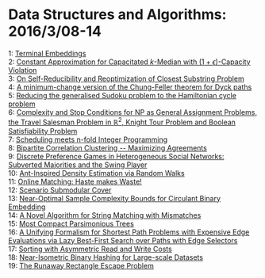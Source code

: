 # Data Structures and Algorithms: 2016/3/08-14  
1: [Terminal Embeddings](https://doi.org/10.48550/arXiv.1603.02321)  
2: [Constant Approximation for Capacitated $k$-Median with $(1 +  \epsilon)$-Capacity Violation](https://doi.org/10.48550/arXiv.1603.02324)  
3: [On Self-Reducibility and Reoptimization of Closest Substring Problem](https://doi.org/10.48550/arXiv.1603.02457)  
4: [A minimum-change version of the Chung-Feller theorem for Dyck paths](https://doi.org/10.48550/arXiv.1603.02525)  
5: [Reducing the generalised Sudoku problem to the Hamiltonian cycle problem](https://doi.org/10.48550/arXiv.1603.03019)  
6: [Complexity and Stop Conditions for NP as General Assignment Problems,  the Travel Salesman Problem in $\mathbb{R}^2$, Knight Tour Problem and  Boolean Satisfiability Problem](https://doi.org/10.48550/arXiv.1610.03477)  
7: [Scheduling meets n-fold Integer Programming](https://doi.org/10.48550/arXiv.1603.02611)  
8: [Bipartite Correlation Clustering -- Maximizing Agreements](https://doi.org/10.48550/arXiv.1603.02782)  
9: [Discrete Preference Games in Heterogeneous Social Networks: Subverted  Majorities and the Swing Player](https://doi.org/10.48550/arXiv.1603.02971)  
10: [Ant-Inspired Density Estimation via Random Walks](https://doi.org/10.48550/arXiv.1603.02981)  
11: [Online Matching: Haste makes Waste!](https://doi.org/10.48550/arXiv.1603.03024)  
12: [Scenario Submodular Cover](https://doi.org/10.48550/arXiv.1603.03158)  
13: [Near-Optimal Sample Complexity Bounds for Circulant Binary Embedding](https://doi.org/10.48550/arXiv.1603.03178)  
14: [A Novel Algorithm for String Matching with Mismatches](https://doi.org/10.48550/arXiv.1603.03203)  
15: [Most Compact Parsimonious Trees](https://doi.org/10.48550/arXiv.1603.03315)  
16: [A Unifying Formalism for Shortest Path Problems with Expensive Edge  Evaluations via Lazy Best-First Search over Paths with Edge Selectors](https://doi.org/10.48550/arXiv.1603.03490)  
17: [Sorting with Asymmetric Read and Write Costs](https://doi.org/10.48550/arXiv.1603.03505)  
18: [Near-Isometric Binary Hashing for Large-scale Datasets](https://doi.org/10.48550/arXiv.1603.03836)  
19: [The Runaway Rectangle Escape Problem](https://doi.org/10.48550/arXiv.1603.04210)  
